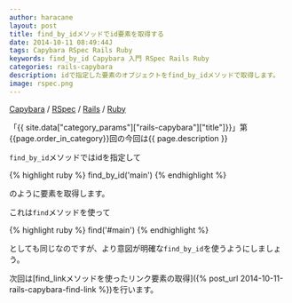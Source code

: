 ```yaml
---
author: haracane
layout: post
title: find_by_idメソッドでid要素を取得する
date: 2014-10-11 08:49:44J
tags: Capybara RSpec Rails Ruby
keywords: find_by_id Capybara 入門 RSpec Rails Ruby
categories: rails-capybara
description: idで指定した要素のオブジェクトをfind_by_idメソッドで取得します。
image: rspec.png
---
```

[Capybara](/tags/capybara/) / [RSpec](/tags/rspec/) / [Rails](/tags/rails/) / [Ruby](/tags/ruby/)

「{{ site.data["category_params"]["rails-capybara"]["title"]}}」第{{page.order_in_category}}回の今回は{{ page.description }}

`find_by_id`メソッドではidを指定して

{% highlight ruby %}
find_by_id('main')
{% endhighlight %}

のように要素を取得します。

これは`find`メソッドを使って

{% highlight ruby %}
find('#main')
{% endhighlight %}

としても同じなのですが、より意図が明確な`find_by_id`を使うようにしましょう。

次回は[find_linkメソッドを使ったリンク要素の取得]({% post_url 2014-10-11-rails-capybara-find-link %})を行います。
